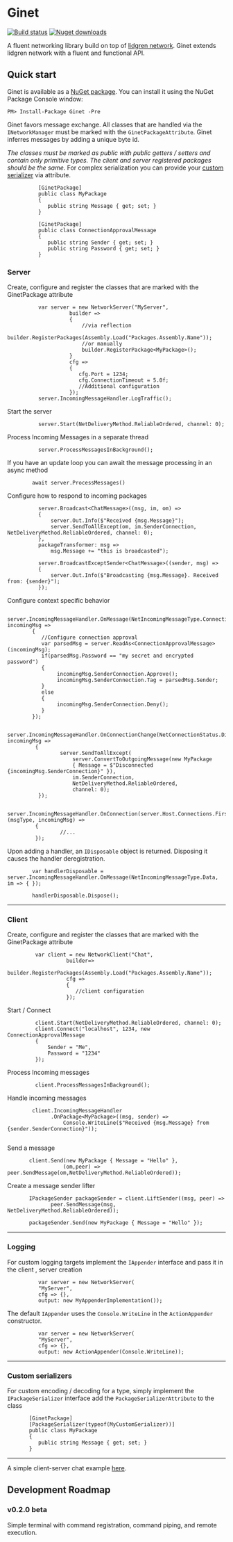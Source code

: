 # Ginet

[![Build status](https://ci.appveyor.com/api/projects/status/4ctmsofu3ilvak50?svg=true)](https://ci.appveyor.com/project/gmich/ginet) 
[![Nuget downloads](https://img.shields.io/nuget/v/ginet.svg)](https://www.nuget.org/packages/ginet/)

A fluent networking library build on top of [lidgren network](https://github.com/lidgren/lidgren-network-gen3). Ginet extends lidgren network with a fluent and functional API.

## Quick start

Ginet is available as a [NuGet package](https://www.nuget.org/packages/Ginet/). You can install it using the NuGet Package Console window:

```
PM> Install-Package Ginet -Pre
```

Ginet favors message exchange. All classes that are handled via the `INetworkManager` must be marked with the `GinetPackageAttribute`. Ginet inferres messages by adding a unique byte id.

*The classes must be marked as public with public getters / setters and contain only primitive types. The client and server registered packages should be the same*. 
For complex serialization you can provide your [custom serializer](https://github.com/gmich/Ginet/blob/master/README.md#custom-serializers) via attribute.



```
          [GinetPackage]
          public class MyPackage
          {
             public string Message { get; set; }
          }
          
          [GinetPackage]
          public class ConnectionApprovalMessage
          {
             public string Sender { get; set; }
             public string Password { get; set; }
          }
```

### Server

Create, configure and register the classes that are marked with the GinetPackage attribute

```
          var server = new NetworkServer("MyServer",
                    builder =>
                    {
                        //via reflection
                        builder.RegisterPackages(Assembly.Load("Packages.Assembly.Name"));
                        //or manually
                        builder.RegisterPackage<MyPackage>();
                    }
                    cfg =>
                    {
                       cfg.Port = 1234;
                       cfg.ConnectionTimeout = 5.0f;
                       //Additional configuration
                    });
          server.IncomingMessageHandler.LogTraffic();
```        

Start the server

``` 
          server.Start(NetDeliveryMethod.ReliableOrdered, channel: 0);
```

Process Incoming Messages in a separate thread

```
          server.ProcessMessagesInBackground();           
```

If you have an update loop you can await the message processing in an async method

```
        await server.ProcessMessages()
```

Configure how to respond to incoming packages

```          
          server.Broadcast<ChatMessage>((msg, im, om) =>
          {
              server.Out.Info($"Received {msg.Message}");
              server.SendToAllExcept(om, im.SenderConnection, NetDeliveryMethod.ReliableOrdered, channel: 0);
          }, 
          packageTransformer: msg => 
              msg.Message += "this is broadcasted");
          
          server.BroadcastExceptSender<ChatMessage>((sender, msg) =>
          {
              server.Out.Info($"Broadcasting {msg.Message}. Received from: {sender}");
          });

```

Configure context specific behavior 

```
        server.IncomingMessageHandler.OnMessage(NetIncomingMessageType.ConnectionApproval, incomingMsg =>
        {
           //Configure connection approval
           var parsedMsg = server.ReadAs<ConnectionApprovalMessage>(incomingMsg);
           if(parsedMsg.Password == "my secret and encrypted password")
           {
                incomingMsg.SenderConnection.Approve();
                incomingMsg.SenderConnection.Tag = parsedMsg.Sender;
           }
           else
           {
                incomingMsg.SenderConnection.Deny();
           }
        });
```

```
         server.IncomingMessageHandler.OnConnectionChange(NetConnectionStatus.Disconnected, incomingMsg =>
         {
                 server.SendToAllExcept(
                     server.ConvertToOutgoingMessage(new MyPackage
                     { Message = $"Disconnected {incomingMsg.SenderConnection}" }),
                     im.SenderConnection,
                     NetDeliveryMethod.ReliableOrdered,
                     channel: 0);
          });
```        

```
         server.IncomingMessageHandler.OnConnection(server.Host.Connections.First(), (msgType, incomingMsg) =>
         {
                 //...
         });
```    

Upon adding a handler, an `IDisposable` object is returned. Disposing it causes the handler deregistration.

```
        var handlerDisposable = server.IncomingMessageHandler.OnMessage(NetIncomingMessageType.Data, im => { });
        
        handlerDisposable.Dispose();
```

----

### Client

Create, configure and register the classes that are marked with the GinetPackage attribute

```
         var client = new NetworkClient("Chat", 
                   builder=>
                        builder.RegisterPackages(Assembly.Load("Packages.Assembly.Name"));
                   cfg =>
                   {  
                      //client configuration
                   });
```

Start / Connect

```
         client.Start(NetDeliveryMethod.ReliableOrdered, channel: 0);
         client.Connect("localhost", 1234, new ConnectionApprovalMessage
         {
             Sender = "Me",
             Password = "1234"
         });
```

Process Incoming messages

```
         client.ProcessMessagesInBackground();           
```

Handle incoming messages

```
        client.IncomingMessageHandler
              .OnPackage<MyPackage>((msg, sender) => 
                  Console.WriteLine($"Received {msg.Message} from {sender.SenderConnection}"));
                  
```
Send a message

```
       client.Send(new MyPackage { Message = "Hello" },
                  (om,peer) => peer.SendMessage(om,NetDeliveryMethod.ReliableOrdered));
``` 
                 
Create a message sender lifter

```
       IPackageSender packageSender = client.LiftSender((msg, peer) =>
              peer.SendMessage(msg, NetDeliveryMethod.ReliableOrdered));
              
       packageSender.Send(new MyPackage { Message = "Hello" });
```

---

### Logging

For custom logging targets implement the `IAppender` interface and pass it in the client , server creation

```
          var server = new NetworkServer(
          "MyServer",
          cfg => {},
          output: new MyAppenderImplementation());
```

The default `IAppender` uses the `Console.WriteLine` in the `ActionAppender` constructor.

```
          var server = new NetworkServer(
          "MyServer",
          cfg => {},
          output: new ActionAppender(Console.WriteLine));
```

----

### Custom serializers

For custom encoding / decoding for a type, simply implement the `IPackageSerializer` interface add the `PackageSerializerAttribute` to the class

```
       [GinetPackage]
       [PackageSerializer(typeof(MyCustomSerializer))]
       public class MyPackage
       {
          public string Message { get; set; }
       }
```      

----

A simple client-server chat example [here](https://github.com/gmich/Ginet/tree/2f653c9b95a0e74f5952985f0f5a1e38afbd34bf/Samples).

## Development Roadmap
 
### v0.2.0 beta
Simple terminal with command registration, command piping, and remote execution.
    

